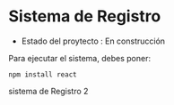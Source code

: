 <h1> Sistema de Registro </h1>

- Estado del proytecto : En construcción

Para ejecutar el sistema, debes poner:

```npm install react```

sistema de Registro 2
